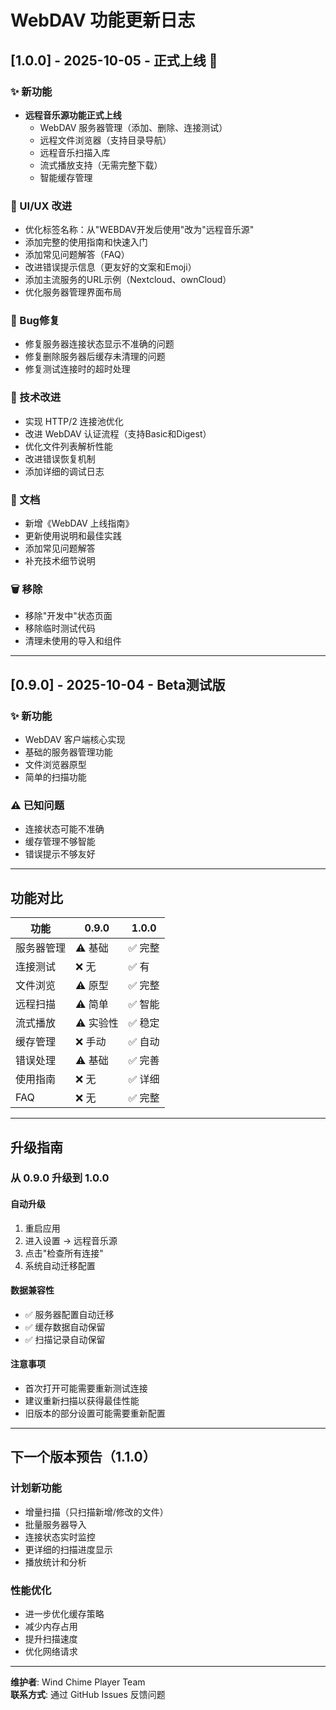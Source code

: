 # WebDAV 功能更新日志

## [1.0.0] - 2025-10-05 - 正式上线 🎉

### ✨ 新功能
- **远程音乐源功能正式上线**
  - WebDAV 服务器管理（添加、删除、连接测试）
  - 远程文件浏览器（支持目录导航）
  - 远程音乐扫描入库
  - 流式播放支持（无需完整下载）
  - 智能缓存管理

### 🎨 UI/UX 改进
- 优化标签名称：从"WEBDAV开发后使用"改为"远程音乐源"
- 添加完整的使用指南和快速入门
- 添加常见问题解答（FAQ）
- 改进错误提示信息（更友好的文案和Emoji）
- 添加主流服务的URL示例（Nextcloud、ownCloud）
- 优化服务器管理界面布局

### 🐛 Bug修复
- 修复服务器连接状态显示不准确的问题
- 修复删除服务器后缓存未清理的问题
- 修复测试连接时的超时处理

### 🔧 技术改进
- 实现 HTTP/2 连接池优化
- 改进 WebDAV 认证流程（支持Basic和Digest）
- 优化文件列表解析性能
- 改进错误恢复机制
- 添加详细的调试日志

### 📝 文档
- 新增《WebDAV 上线指南》
- 更新使用说明和最佳实践
- 添加常见问题解答
- 补充技术细节说明

### 🗑️ 移除
- 移除"开发中"状态页面
- 移除临时测试代码
- 清理未使用的导入和组件

---

## [0.9.0] - 2025-10-04 - Beta测试版

### ✨ 新功能
- WebDAV 客户端核心实现
- 基础的服务器管理功能
- 文件浏览器原型
- 简单的扫描功能

### ⚠️ 已知问题
- 连接状态可能不准确
- 缓存管理不够智能
- 错误提示不够友好

---

## 功能对比

| 功能 | 0.9.0 | 1.0.0 |
|------|-------|-------|
| 服务器管理 | ⚠️ 基础 | ✅ 完整 |
| 连接测试 | ❌ 无 | ✅ 有 |
| 文件浏览 | ⚠️ 原型 | ✅ 完整 |
| 远程扫描 | ⚠️ 简单 | ✅ 智能 |
| 流式播放 | ⚠️ 实验性 | ✅ 稳定 |
| 缓存管理 | ❌ 手动 | ✅ 自动 |
| 错误处理 | ⚠️ 基础 | ✅ 完善 |
| 使用指南 | ❌ 无 | ✅ 详细 |
| FAQ | ❌ 无 | ✅ 完整 |

---

## 升级指南

### 从 0.9.0 升级到 1.0.0

#### 自动升级
1. 重启应用
2. 进入设置 → 远程音乐源
3. 点击"检查所有连接"
4. 系统自动迁移配置

#### 数据兼容性
- ✅ 服务器配置自动迁移
- ✅ 缓存数据自动保留
- ✅ 扫描记录自动保留

#### 注意事项
- 首次打开可能需要重新测试连接
- 建议重新扫描以获得最佳性能
- 旧版本的部分设置可能需要重新配置

---

## 下一个版本预告（1.1.0）

### 计划新功能
- 增量扫描（只扫描新增/修改的文件）
- 批量服务器导入
- 连接状态实时监控
- 更详细的扫描进度显示
- 播放统计和分析

### 性能优化
- 进一步优化缓存策略
- 减少内存占用
- 提升扫描速度
- 优化网络请求

---

**维护者**: Wind Chime Player Team  
**联系方式**: 通过 GitHub Issues 反馈问题











